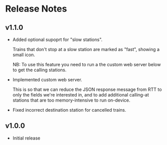 # Release Notes

## v1.1.0

- Added optional supoprt for "slow stations".

  Trains that don't stop at a slow station are marked as "fast", showing a small
  icon.

  NB: To use this feature you need to run a the custom web server below to get
  the calling stations.

- Implemented custom web server.

  This is so that we can reduce the JSON response message from RTT to only the
  fields we're interested in, and to add additional calling-at stations that are
  too memory-intensive to run on-device.

- Fixed incorrect destination station for cancelled trains.

## v1.0.0

- Initial release
